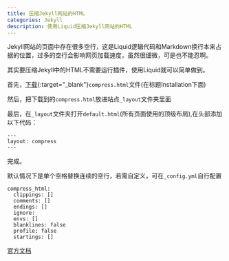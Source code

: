 ```yaml
---
title: 压缩Jekyll网站的HTML
categories: Jekyll
description: 使用Liquid压缩Jekyll网站的HTML
---
```


Jekyll网站的页面中存在很多空行，这是Liquid逻辑代码和Markdown换行本来占据的位置，过多的空行会影响网页加载速度，虽然很细微，可是也不能忍啊。

其实要压缩Jekyll中的HTML不需要运行插件，使用Liquid就可以简单做到。

首先，[下载](http://jch.penibelst.de/){:target="_blank"}`compress.html`文件(在标题Installation下面)

然后，把下载到的`compress.html`放进站点`_layout`文件夹里面

最后，在`_layout`文件夹打开`default.html`(所有页面使用的顶级布局),在头部添加以下代码：

```
---
layout: compress
---
```

完成。

<!-- more -->

默认情况下是单个空格替换连续的空行，若需自定义，可在`_config.yml`自行配置

```text
compress_html:
  clippings: []
  comments: []
  endings: []
  ignore:
  envs: []
  blanklines: false
  profile: false
  startings: []
```

[官方文档](http://jch.penibelst.de/)